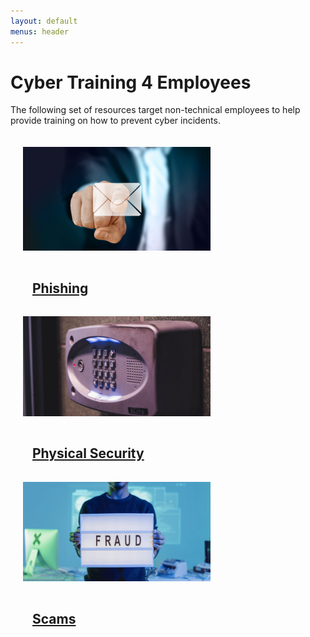 ```yaml
---
layout: default
menus: header
---
```


# Cyber Training 4 Employees

The following set of resources target non-technical employees to help provide training on how to prevent cyber incidents. 

<div style="text-algin:center;width:100%">
<div style="display: table;margin:auto;padding:20px;">
  <div style="display: table-row">
  <a href="phishing">
   <div class="hero-container" style="display: table-cell; margin:10px" >
    <img src="/assets/phishing.jpg" alt="phishing" style="width:300px;">
    <div class="hero-content">
      <h2 style="padding:15px;;">Phishing</h2>
    </div>
   </div>
   </a>
  <a href="physical">   
   <div class="hero-container" style="display: table-cell;">
    <img src="/assets/security.jpg" alt="physical" style="width:300px;">
    <div class="hero-content">
     <h2 style="padding:15px;;">Physical Security</h2>
    </div>
   </div>
   </a>
  <a href="scams">   
   <div class="hero-container" style="display: table-cell;">
    <img src="/assets/scams.jpg" alt="scams" style="width:300px;">
    <div class="hero-content">
      <h2 style="padding:15px;">Scams</h2>
    </div>
   </div>
   </a>
  </div>
</div>
</div>
